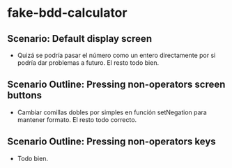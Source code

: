 # fake-bdd-calculator

## Scenario: Default display screen

- Quizá se podría pasar el número como un entero directamente por si podría dar problemas a futuro. El resto todo bien.

## Scenario Outline: Pressing non-operators screen buttons

- Cambiar comillas dobles por simples en función setNegation para mantener formato. El resto todo correcto.

## Scenario Outline: Pressing non-operators keys

- Todo bien.
